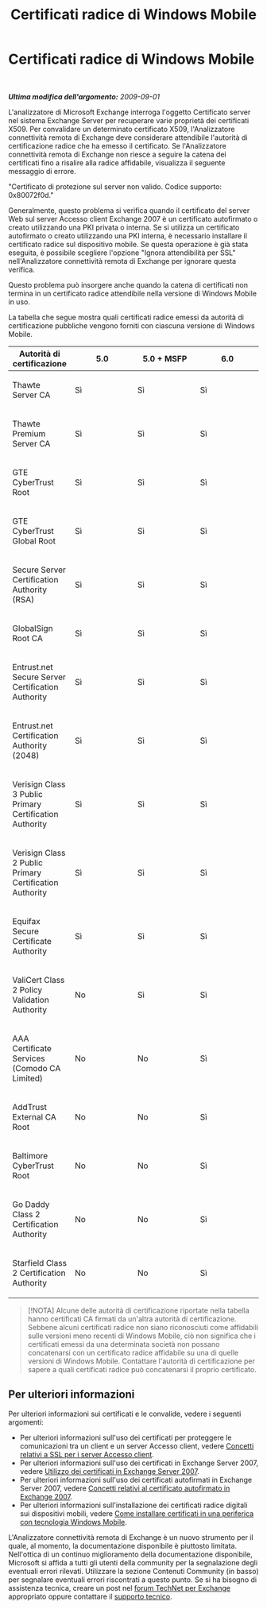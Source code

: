 ﻿---
title: Certificati radice di Windows Mobile
TOCTitle: Certificati radice di Windows Mobile
ms:assetid: 9a1ec840-5bff-4add-b20a-8e5970c885fe
ms:mtpsurl: https://technet.microsoft.com/it-it/library/Ee410525(v=EXCHG.80)
ms:contentKeyID: 27341575
ms.date: 10/25/2013
mtps_version: v=EXCHG.80
_tocRel: dd439364(v=exchg.80)/toc.json
ms.translationtype: HT
---

# Certificati radice di Windows Mobile

 

_**Ultima modifica dell'argomento:** 2009-09-01_

L'analizzatore di Microsoft Exchange interroga l'oggetto Certificato server nel sistema Exchange Server per recuperare varie proprietà dei certificati X509. Per convalidare un determinato certificato X509, l'Analizzatore connettività remota di Exchange deve considerare attendibile l'autorità di certificazione radice che ha emesso il certificato. Se l'Analizzatore connettività remota di Exchange non riesce a seguire la catena dei certificati fino a risalire alla radice affidabile, visualizza il seguente messaggio di errore.

"Certificato di protezione sul server non valido. Codice supporto: 0x80072f0d."

Generalmente, questo problema si verifica quando il certificato del server Web sul server Accesso client Exchange 2007 è un certificato autofirmato o creato utilizzando una PKI privata o interna. Se si utilizza un certificato autofirmato o creato utilizzando una PKI interna, è necessario installare il certificato radice sul dispositivo mobile. Se questa operazione è già stata eseguita, è possibile scegliere l'opzione "Ignora attendibilità per SSL" nell'Analizzatore connettività remota di Exchange per ignorare questa verifica.

Questo problema può insorgere anche quando la catena di certificati non termina in un certificato radice attendibile nella versione di Windows Mobile in uso.

La tabella che segue mostra quali certificati radice emessi da autorità di certificazione pubbliche vengono forniti con ciascuna versione di Windows Mobile.


<table>
<colgroup>
<col style="width: 25%" />
<col style="width: 25%" />
<col style="width: 25%" />
<col style="width: 25%" />
</colgroup>
<thead>
<tr class="header">
<th>Autorità di certificazione</th>
<th>5.0</th>
<th>5.0 + MSFP</th>
<th>6.0</th>
</tr>
</thead>
<tbody>
<tr class="odd">
<td><p>Thawte Server CA</p></td>
<td><p>Sì</p></td>
<td><p>Sì</p></td>
<td><p>Sì</p></td>
</tr>
<tr class="even">
<td><p>Thawte Premium Server CA</p></td>
<td><p>Sì</p></td>
<td><p>Sì</p></td>
<td><p>Sì</p></td>
</tr>
<tr class="odd">
<td><p>GTE CyberTrust Root</p></td>
<td><p>Sì</p></td>
<td><p>Sì</p></td>
<td><p>Sì</p></td>
</tr>
<tr class="even">
<td><p>GTE CyberTrust Global Root</p></td>
<td><p>Sì</p></td>
<td><p>Sì</p></td>
<td><p>Sì</p></td>
</tr>
<tr class="odd">
<td><p>Secure Server Certification Authority (RSA)</p></td>
<td><p>Sì</p></td>
<td><p>Sì</p></td>
<td><p>Sì</p></td>
</tr>
<tr class="even">
<td><p>GlobalSign Root CA</p></td>
<td><p>Sì</p></td>
<td><p>Sì</p></td>
<td><p>Sì</p></td>
</tr>
<tr class="odd">
<td><p>Entrust.net Secure Server Certification Authority</p></td>
<td><p>Sì</p></td>
<td><p>Sì</p></td>
<td><p>Sì</p></td>
</tr>
<tr class="even">
<td><p>Entrust.net Certification Authority (2048)</p></td>
<td><p>Sì</p></td>
<td><p>Sì</p></td>
<td><p>Sì</p></td>
</tr>
<tr class="odd">
<td><p>Verisign Class 3 Public Primary Certification Authority</p></td>
<td><p>Sì</p></td>
<td><p>Sì</p></td>
<td><p>Sì</p></td>
</tr>
<tr class="even">
<td><p>Verisign Class 2 Public Primary Certification Authority</p></td>
<td><p>Sì</p></td>
<td><p>Sì</p></td>
<td><p>Sì</p></td>
</tr>
<tr class="odd">
<td><p>Equifax Secure Certificate Authority</p></td>
<td><p>Sì</p></td>
<td><p>Sì</p></td>
<td><p>Sì</p></td>
</tr>
<tr class="even">
<td><p>ValiCert Class 2 Policy Validation Authority</p></td>
<td><p>No</p></td>
<td><p>Sì</p></td>
<td><p>Sì</p></td>
</tr>
<tr class="odd">
<td><p>AAA Certificate Services (Comodo CA Limited)</p></td>
<td><p>No</p></td>
<td><p>No</p></td>
<td><p>Sì</p></td>
</tr>
<tr class="even">
<td><p>AddTrust External CA Root</p></td>
<td><p>No</p></td>
<td><p>No</p></td>
<td><p>Sì</p></td>
</tr>
<tr class="odd">
<td><p>Baltimore CyberTrust Root</p></td>
<td><p>No</p></td>
<td><p>No</p></td>
<td><p>Sì</p></td>
</tr>
<tr class="even">
<td><p>Go Daddy Class 2 Certification Authority</p></td>
<td><p>No</p></td>
<td><p>No</p></td>
<td><p>Sì</p></td>
</tr>
<tr class="odd">
<td><p>Starfield Class 2 Certification Authority</p></td>
<td><p>No</p></td>
<td><p>No</p></td>
<td><p>Sì</p></td>
</tr>
</tbody>
</table>



> [!NOTA]
> Alcune delle autorità di certificazione riportate nella tabella hanno certificati CA firmati da un'altra autorità di certificazione. Sebbene alcuni certificati radice non siano riconosciuti come affidabili sulle versioni meno recenti di Windows Mobile, ciò non significa che i certificati emessi da una determinata società non possano concatenarsi con un certificato radice affidabile su una di quelle versioni di Windows Mobile. Contattare l'autorità di certificazione per sapere a quali certificati radice può concatenarsi il proprio certificato.



## Per ulteriori informazioni

Per ulteriori informazioni sui certificati e le convalide, vedere i seguenti argomenti:

  - Per ulteriori informazioni sull'uso dei certificati per proteggere le comunicazioni tra un client e un server Accesso client, vedere [Concetti relativi a SSL per i server Accesso client](http://go.microsoft.com/fwlink/?linkid=115184).  
  - Per ulteriori informazioni sull'uso dei certificati in Exchange Server 2007, vedere [Utilizzo dei certificati in Exchange Server 2007](http://go.microsoft.com/fwlink/?linkid=119030).  
  - Per ulteriori informazioni sull'uso dei certificati autofirmati in Exchange Server 2007, vedere [Concetti relativi al certificato autofirmato in Exchange 2007](http://go.microsoft.com/fwlink/?linkid=161990).  
  - Per ulteriori informazioni sull'installazione dei certificati radice digitali sui dispositivi mobili, vedere [Come installare certificati in una periferica con tecnologia Windows Mobile](http://go.microsoft.com/fwlink/?linkid=161942).  

L'Analizzatore connettività remota di Exchange è un nuovo strumento per il quale, al momento, la documentazione disponibile è piuttosto limitata. Nell'ottica di un continuo miglioramento della documentazione disponibile, Microsoft si affida a tutti gli utenti della community per la segnalazione degli eventuali errori rilevati. Utilizzare la sezione Contenuti Community (in basso) per segnalare eventuali errori riscontrati a questo punto. Se si ha bisogno di assistenza tecnica, creare un post nel [forum TechNet per Exchange](http://go.microsoft.com/fwlink/?linkid=73420) appropriato oppure contattare il [supporto tecnico](http://go.microsoft.com/fwlink/?linkid=8158).

